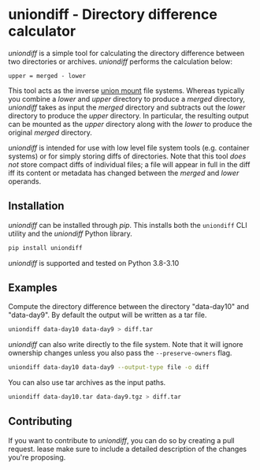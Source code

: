 # uniondiff - Directory difference calculator

*uniondiff* is a simple tool for calculating the directory difference between two
directories or archives. *uniondiff* performs the calculation below:

```
upper = merged - lower
```

This tool acts as the inverse [union mount](https://en.wikipedia.org/wiki/Union_mount)
file systems. Whereas typically you combine a *lower* and *upper* directory to
produce a *merged* directory, *uniondiff* takes as input the *merged* directory
and subtracts out the *lower* directory to produce the *upper* directory. In
particular, the resulting output can be mounted as the *upper* directory
along with the *lower* to produce the original *merged* directory.

*uniondiff* is intended for use with low level file system tools (e.g. container
systems) or for simply storing diffs of directories. Note that this tool *does
not* store compact diffs of individual files; a file will appear in full in the
diff iff its content or metadata has changed between the *merged* and *lower*
operands.

## Installation

*uniondiff* can be installed through *pip*. This installs both the `uniondiff`
CLI utility and the *uniondiff* Python library.

```sh
pip install uniondiff
```

*uniondiff* is supported and tested on Python 3.8-3.10

## Examples

Compute the directory difference between the directory "data-day10" and
"data-day9". By default the output will be written as a tar file.

```sh
uniondiff data-day10 data-day9 > diff.tar
```

*uniondiff* can also write directly to the file system. Note that it will ignore
ownership changes unless you also pass the `--preserve-owners` flag.

```sh
uniondiff data-day10 data-day9 --output-type file -o diff
```

You can also use tar archives as the input paths.

```sh
uniondiff data-day10.tar data-day9.tgz > diff.tar
```

## Contributing

If you want to contribute to *uniondiff*, you can do so by creating a pull request.
lease make sure to include a detailed description of the changes you're proposing.

